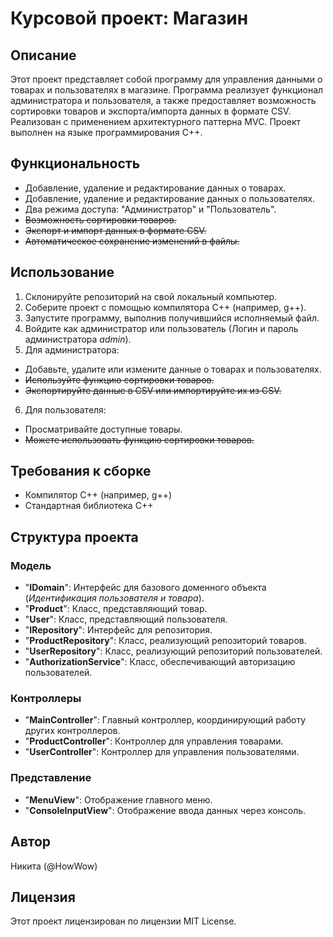 # Курсовой проект: Магазин
## Описание
Этот проект представляет собой программу для управления данными о товарах и пользователях в магазине. Программа реализует функционал администратора и пользователя, а также предоставляет возможность сортировки товаров и экспорта/импорта данных в формате CSV. Реализован с применением архитектурного паттерна MVC. Проект выполнен на языке программирования C++.

## Функциональность
- Добавление, удаление и редактирование данных о товарах.
- Добавление, удаление и редактирование данных о пользователях.
- Два режима доступа: "Администратор" и "Пользователь".
- ~~Возможность сортировки товаров.~~
- ~~Экспорт и импорт данных в формате CSV.~~
- ~~Автоматическое сохранение изменений в файлы.~~
## Использование
1. Склонируйте репозиторий на свой локальный компьютер.
2. Соберите проект с помощью компилятора C++ (например, g++).
3. Запустите программу, выполнив получившийся исполняемый файл.
4. Войдите как администратор или пользователь (Логин и пароль администратора *admin*).
5. Для администратора:
  - Добавьте, удалите или измените данные о товарах и пользователях.
  - ~~Используйте функцию сортировки товаров.~~
  - ~~Экспортируйте данные в CSV или импортируйте их из CSV.~~
6. Для пользователя:
  - Просматривайте доступные товары.
  - ~~Можете использовать функцию сортировки товаров.~~

## Требования к сборке
- Компилятор C++ (например, g++)
- Стандартная библиотека C++

## Структура проекта
### Модель
- "**IDomain**": Интерфейс для базового доменного объекта (*Идентификация пользователя и товара*).
- "**Product**": Класс, представляющий товар.
- "**User**": Класс, представляющий пользователя.
- "**IRepository**": Интерфейс для репозитория.
- "**ProductRepository**": Класс, реализующий репозиторий товаров.
- "**UserRepository**": Класс, реализующий репозиторий пользователей.
- "**AuthorizationService**": Класс, обеспечивающий авторизацию пользователей.
### Контроллеры
- "**MainController**": Главный контроллер, координирующий работу других контроллеров.
- "**ProductController**": Контроллер для управления товарами.
- "**UserController**": Контроллер для управления пользователями.
### Представление
- "**MenuView**": Отображение главного меню.
- "**ConsoleInputView**": Отображение ввода данных через консоль.

## Автор
Никита (@HowWow)

## Лицензия
Этот проект лицензирован по лицензии MIT License.
